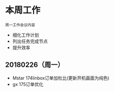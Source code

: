 # 本周工作 
`周一工作会议内容`
- 细化工作计划  
- 列出任务完成节点 
- 提升效率  
## 20180226（周一） 
- Mstar 174linbox订单加杜比(更新开机画面为纯色)  
- gx 175订单优化 
